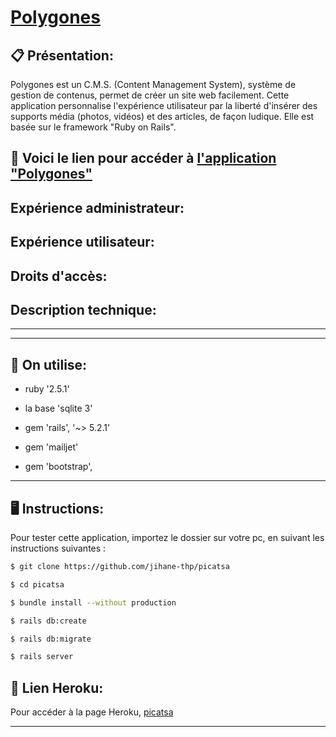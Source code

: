# [Polygones](https://polygones.herokuapp.com/) 

## :clipboard: Présentation: 
 
 Polygones est un C.M.S. (Content Management System), système de gestion de contenus, permet de créer un site web facilement. Cette application personnalise l'expérience utilisateur par la liberté d'insérer des supports média (photos, vidéos) et des articles, de façon ludique. Elle est basée sur le framework "Ruby on Rails". 

## :rocket: Voici le lien pour accéder à [l'application "Polygones"](https://polygones.herokuapp.com/)

## Expérience administrateur:


## Expérience utilisateur:


## Droits d'accès:



## Description technique:


 ------------------------------------------
-------
## :gem: On utilise: ##

* ruby '2.5.1'

* la base 'sqlite 3'

* gem 'rails', '~> 5.2.1'

* gem 'mailjet'

* gem 'bootstrap', 


------------------------------
## :desktop_computer: Instructions: ##

Pour tester cette application, importez le dossier sur votre pc, en suivant les instructions suivantes :


```sh
$ git clone https://github.com/jihane-thp/picatsa

$ cd picatsa

$ bundle install --without production

$ rails db:create

$ rails db:migrate

$ rails server
```

## :rocket: Lien Heroku: ##

Pour accéder à la page Heroku, [picatsa](https://dev2-picatsa.herokuapp.com)

--------
